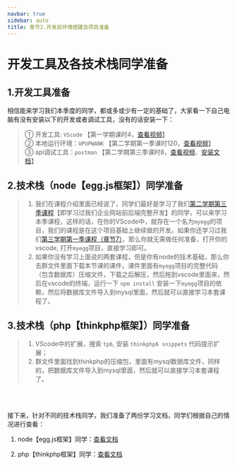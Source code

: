 ```yaml
---
navbar: true
sidebar: auto
title: 章节2.开发前环境搭建及项目准备
---
```


# 开发工具及各技术栈同学准备
## 1.开发工具准备
相信能来学习我们本季度的同学，都或多或少有一定的基础了，大家看一下自己电脑有没有安装以下的开发或者调试工具，没有的话安装一下：<br/>
> ① 开发工具: `VScode` 【第一学期课时4，<a href="https://study.163.com/course/courseLearn.htm?courseId=1213374826&share=2&shareId=480000002289674#/learn/video?lessonId=1285001250&courseId=1213374826" target="_blank" >查看视频</a>】
> <br/>
> ② 本地运行环境：`UPUPWANK` 【第二学期第一季课时120，<a href="https://study.163.com/course/courseLearn.htm?courseId=1213550818&share=2&shareId=480000002289674#/learn/video?lessonId=1285539432&courseId=1213550818" target="_blank" >查看视频</a>】
> <br/>
> ③ api调试工具：`postman` 【第二学期第三季课时8，<a href="https://study.163.com/course/courseLearn.htm?courseId=1213780858&share=2&shareId=480000002289674#/learn/video?lessonId=1285559045&courseId=1213780858" target="_blank">查看视频</a>、<a href="/secondless/w-c/Egg.js.html#一、安装get-post等请求的调试工具-postman" target="_blank">安装文档</a>】

## 2.技术栈（node【egg.js框架】）同学准备
> 1. 我们在课程介绍里面已经说了，同学们最好是学习了我们<a href="https://study.163.com/course/courseMain.htm?courseId=1213780858&share=2&shareId=480000002289674" target="_blank" title="点击查看第二学期第三季课程">第二学期第三季课程</a>【即学习过我们企业网站前后端完整开发】的同学，可以来学习本季课程，这样的话，在你的VScode中，就存在一个名为`myegg`的项目，我们的课程是在这个项目基础上继续做的开发。如果你还学习过我们<a href="https://study.163.com/course/courseMain.htm?courseId=1213808807&share=2&shareId=480000002289674" target="_blank" title="点击查看第三学期第一季课程">第三学期第一季课程（章节7）</a>，那么你就无需做任何准备，打开你的vscode, 打开`myegg`项目，直接学习即可。
> 2. 如果你没有学习上面说的两套课程，但是你有node的技术基础，那么你去群文件里面下载本节课的课件，课件里面有`myegg`项目的完整代码（包含数据库）压缩文件，下载之后解压，然后拖到vscode里面来，然后在vscode的终端，运行一下 `npm install` 安装一下`myegg`项目的依赖，然后将数据库文件导入到mysql里面，然后就可以直接学习本套课程了。


## 3.技术栈（php【thinkphp框架】）同学准备
> 1. VScode中的扩展，搜索 `tp6`, 安装 `thinkphp6 snippets` 代码提示扩展；
> 2. 群文件里面找到thinkphp的压缩包，里面有mysql数据库文件，同样的，把数据库文件导入到mysql里面，然后就可以直接学习本套课程了。

<br/><br/>

接下来，针对不同的技术栈同学，我们准备了两份学习文档，同学们根据自己的情况进行查看：

1. node【egg.js框架】同学：<a href="/fourthless/w-a/eggjs框架开发文档" target="_blank">查看文档</a>

2. php【thinkphp框架】同学：<a href="/fourthless/w-a/thinkphp框架开发文档" target="_blank">查看文档</a>
